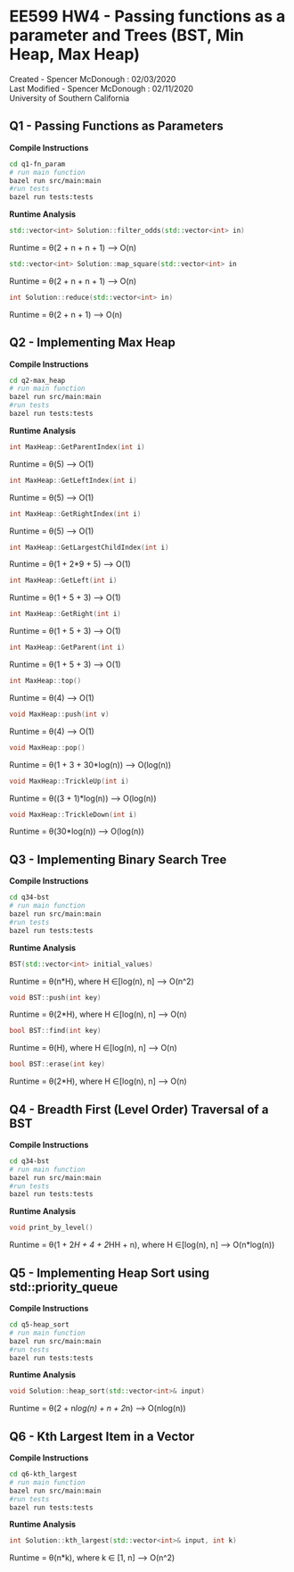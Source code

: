 # EE599 HW4 - Passing functions as a parameter and Trees (BST, Min Heap, Max Heap)

Created - Spencer McDonough : 02/03/2020<br>
Last Modified - Spencer McDonough : 02/11/2020<br>
University of Southern California

## Q1 - Passing Functions as Parameters

**Compile Instructions**
```bash
cd q1-fn_param
# run main function
bazel run src/main:main 
#run tests
bazel run tests:tests
```

**Runtime Analysis**

```c++
std::vector<int> Solution::filter_odds(std::vector<int> in)
```
Runtime = &theta;(2 + n + n + 1) --> O(n)

```c++
std::vector<int> Solution::map_square(std::vector<int> in
```
Runtime = &theta;(2 + n + n + 1) --> O(n)

```c++
int Solution::reduce(std::vector<int> in)
```
Runtime = &theta;(2 + n + 1) --> O(n)

## Q2 - Implementing Max Heap

**Compile Instructions**
```bash
cd q2-max_heap
# run main function
bazel run src/main:main 
#run tests
bazel run tests:tests
```

**Runtime Analysis**

```c++
int MaxHeap::GetParentIndex(int i)
```
Runtime = &theta;(5) --> O(1)

```c++
int MaxHeap::GetLeftIndex(int i)
```
Runtime = &theta;(5) --> O(1)

```c++
int MaxHeap::GetRightIndex(int i)
```
Runtime = &theta;(5) --> O(1)

```c++
int MaxHeap::GetLargestChildIndex(int i)
```
Runtime = &theta;(1 + 2*9 + 5) --> O(1)

```c++
int MaxHeap::GetLeft(int i)
```
Runtime = &theta;(1 + 5 + 3) --> O(1)

```c++
int MaxHeap::GetRight(int i)
```
Runtime = &theta;(1 + 5 + 3) --> O(1)

```c++
int MaxHeap::GetParent(int i)
```
Runtime = &theta;(1 + 5 + 3) --> O(1)

```c++
int MaxHeap::top()
```
Runtime = &theta;(4) --> O(1)

```c++
void MaxHeap::push(int v)
```
Runtime = &theta;(4) --> O(1)

```c++
void MaxHeap::pop()
```
Runtime = &theta;(1 + 3 + 30*log(n)) --> O(log(n))

```c++
void MaxHeap::TrickleUp(int i)
```
Runtime = &theta;((3 + 1)*log(n)) --> O(log(n))

```c++
void MaxHeap::TrickleDown(int i)
```
Runtime = &theta;(30*log(n)) --> O(log(n))

## Q3 - Implementing Binary Search Tree

**Compile Instructions**
```bash
cd q34-bst
# run main function
bazel run src/main:main 
#run tests
bazel run tests:tests
```

**Runtime Analysis**

```c++
BST(std::vector<int> initial_values)
```
Runtime = &theta;(n*H), where H &isin;[log(n), n] --> O(n^2)

```c++
void BST::push(int key)
```
Runtime = &theta;(2*H), where H &isin;[log(n), n] --> O(n)

```c++
bool BST::find(int key)
```
Runtime = &theta;(H), where H &isin;[log(n), n] --> O(n)

```c++
bool BST::erase(int key)
```
Runtime = &theta;(2*H), where H &isin;[log(n), n] --> O(n)

## Q4 - Breadth First (Level Order) Traversal of a BST

**Compile Instructions**
```bash
cd q34-bst
# run main function
bazel run src/main:main 
#run tests
bazel run tests:tests
```

**Runtime Analysis**

```c++
void print_by_level()
```
Runtime = &theta;(1 + 2*H + 4 + 2*HH + n), where H &isin;[log(n), n] --> O(n*log(n))

## Q5 - Implementing Heap Sort using std::priority_queue

**Compile Instructions**
```bash
cd q5-heap_sort
# run main function
bazel run src/main:main 
#run tests
bazel run tests:tests
```

**Runtime Analysis**

```c++
void Solution::heap_sort(std::vector<int>& input)
```
Runtime = &theta;(2 + n*log(n) + n + 2*n) --> O(nlog(n))

## Q6 - Kth Largest Item in a Vector 

**Compile Instructions**
```bash
cd q6-kth_largest
# run main function
bazel run src/main:main 
#run tests
bazel run tests:tests
```

**Runtime Analysis**

```c++
int Solution::kth_largest(std::vector<int>& input, int k)
```
Runtime = &theta;(n*k), where k &isin; [1, n] --> O(n^2)